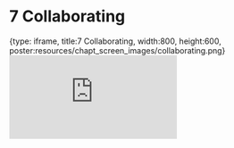 # 7 Collaborating
 
{type: iframe, title:7 Collaborating, width:800, height:600, poster:resources/chapt_screen_images/collaborating.png}
![](https://hutchdatascience.org/Overleaf_and_LaTeX_for_Scientific_Articles/collaborating.html)
 

 
